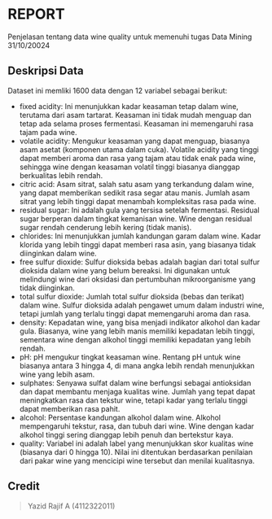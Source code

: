 # REPORT
Penjelasan tentang data wine quality untuk memenuhi tugas Data Mining 31/10/20024

## Deskripsi Data
Dataset ini memliki 1600 data dengan 12 variabel sebagai berikut:
* fixed acidity: Ini menunjukkan kadar keasaman tetap dalam wine, terutama dari asam tartarat. Keasaman ini tidak mudah menguap dan tetap ada selama proses fermentasi. Keasaman ini memengaruhi rasa tajam pada wine.
* volatile acidity: Mengukur keasaman yang dapat menguap, biasanya asam asetat (komponen utama dalam cuka). Volatile acidity yang tinggi dapat memberi aroma dan rasa yang tajam atau tidak enak pada wine, sehingga wine dengan keasaman volatil tinggi biasanya dianggap berkualitas lebih rendah.
* citric acid: Asam sitrat, salah satu asam yang terkandung dalam wine, yang dapat memberikan sedikit rasa segar atau manis. Jumlah asam sitrat yang lebih tinggi dapat menambah kompleksitas rasa pada wine.
* residual sugar: Ini adalah gula yang tersisa setelah fermentasi. Residual sugar berperan dalam tingkat kemanisan wine. Wine dengan residual sugar rendah cenderung lebih kering (tidak manis).
* chlorides: Ini menunjukkan jumlah kandungan garam dalam wine. Kadar klorida yang lebih tinggi dapat memberi rasa asin, yang biasanya tidak diinginkan dalam wine.
* free sulfur dioxide: Sulfur dioksida bebas adalah bagian dari total sulfur dioksida dalam wine yang belum bereaksi. Ini digunakan untuk melindungi wine dari oksidasi dan pertumbuhan mikroorganisme yang tidak diinginkan.
* total sulfur dioxide: Jumlah total sulfur dioksida (bebas dan terikat) dalam wine. Sulfur dioksida adalah pengawet umum dalam industri wine, tetapi jumlah yang terlalu tinggi dapat memengaruhi aroma dan rasa.
* density: Kepadatan wine, yang bisa menjadi indikator alkohol dan kadar gula. Biasanya, wine yang lebih manis memiliki kepadatan lebih tinggi, sementara wine dengan alkohol tinggi memiliki kepadatan yang lebih rendah.
* pH: pH mengukur tingkat keasaman wine. Rentang pH untuk wine biasanya antara 3 hingga 4, di mana angka lebih rendah menunjukkan wine yang lebih asam.
* sulphates: Senyawa sulfat dalam wine berfungsi sebagai antioksidan dan dapat membantu menjaga kualitas wine. Jumlah yang tepat dapat meningkatkan rasa dan tekstur wine, tetapi kadar yang terlalu tinggi dapat memberikan rasa pahit.
* alcohol: Persentase kandungan alkohol dalam wine. Alkohol mempengaruhi tekstur, rasa, dan tubuh dari wine. Wine dengan kadar alkohol tinggi sering dianggap lebih penuh dan bertekstur kaya.
* quality: Variabel ini adalah label yang menunjukkan skor kualitas wine (biasanya dari 0 hingga 10). Nilai ini ditentukan berdasarkan penilaian dari pakar wine yang mencicipi wine tersebut dan menilai kualitasnya.


## Credit
> Yazid Rajif A (4112322011)
